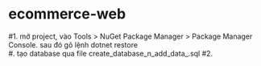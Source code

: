 # ecommerce-web
#1. mở project, vào Tools > NuGet Package Manager > Package Manager Console. sau đó gõ lệnh dotnet restore <br>
#. tạo database qua file create_database_n_add_data_.sql
#2. 
